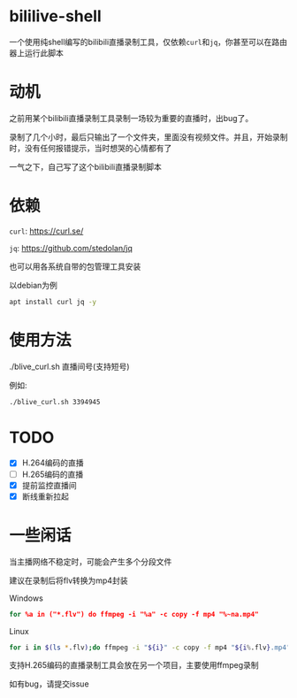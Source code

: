# bililive-shell

一个使用纯shell编写的bilibili直播录制工具，仅依赖`curl`和`jq`，你甚至可以在路由器上运行此脚本

# 动机

之前用某个bilibili直播录制工具录制一场较为重要的直播时，出bug了。

录制了几个小时，最后只输出了一个文件夹，里面没有视频文件。并且，开始录制时，没有任何报错提示，当时想哭的心情都有了

一气之下，自己写了这个bilibili直播录制脚本

# 依赖

`curl`: https://curl.se/

`jq`: https://github.com/stedolan/jq

也可以用各系统自带的包管理工具安装

以debian为例

```bash
apt install curl jq -y
```

# 使用方法

./blive_curl.sh 直播间号(支持短号)

例如:

```bash
./blive_curl.sh 3394945
```

# TODO

- [x] H.264编码的直播
- [ ] H.265编码的直播
- [x] 提前监控直播间
- [x] 断线重新拉起

# 一些闲话

当主播网络不稳定时，可能会产生多个分段文件

建议在录制后将flv转换为mp4封装

Windows

```cmd
for %a in ("*.flv") do ffmpeg -i "%a" -c copy -f mp4 "%~na.mp4"
```

Linux

```bash
for i in $(ls *.flv);do ffmpeg -i "${i}" -c copy -f mp4 "${i%.flv}.mp4";done
```

支持H.265编码的直播录制工具会放在另一个项目，主要使用ffmpeg录制



如有bug，请提交issue

